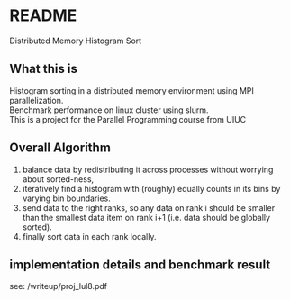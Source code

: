 # README

Distributed Memory Histogram Sort

## What this is
Histogram sorting in a distributed memory environment using MPI parallelization.\
Benchmark performance on linux cluster using slurm. \
This is a project for the Parallel Programming course from UIUC

## Overall Algorithm 
1. balance data by redistributing it across processes without worrying about sorted-ness,
2. iteratively find a histogram with (roughly) equally counts in its bins by varying bin boundaries.
3. send data to the right ranks, so any data on rank i should be smaller than the smallest data item on rank i+1 (i.e. data should be globally sorted).
4. finally sort data in each rank locally. 

## implementation details and benchmark result
see: /writeup/proj_lul8.pdf